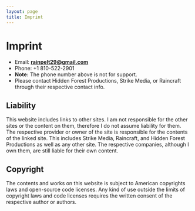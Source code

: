 ```yaml
---
layout: page
title: Imprint
---
```


# Imprint

 - Email: **rainpelt29@gmail.com**
 - Phone: +1 810-522-2901
 - **Note:** The phone number above is not for support.
 - Please contact Hidden Forest Productions, Strike Media, or Raincraft through their respective contact info.

## Liability
This website includes links to other sites. I am not responsible for the other sites or the content on them, therefore I do not assume liability for them. The respective provider or owner of the site is responsible for the contents of the linked site. This includes Strike Media, Raincraft, and Hidden Forest Productions as well as any other site. The respective companies, although I own them, are still liable for their own content.

## Copyright
The contents and works on this website is subject to American copyrights laws and open-source code licenses. Any kind of use outside the limits of copyright laws and code licenses requires the written consent of the respective author or authors.
